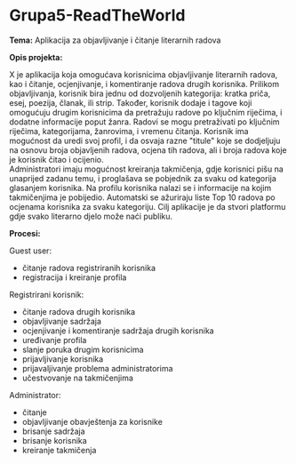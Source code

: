 # Grupa5-ReadTheWorld
**Tema:** Aplikacija za objavljivanje i čitanje literarnih radova

**Opis projekta:**

X je aplikacija koja omogućava korisnicima objavljivanje literarnih radova, kao i čitanje, ocjenjivanje, i komentiranje radova drugih korisnika. 
Prilikom objavljivanja, korisnik bira jednu od dozvoljenih kategorija: kratka priča, esej, poezija, članak, ili strip. Također, korisnik dodaje i tagove koji omogućuju drugim korisnicima da pretražuju radove po ključnim riječima, i dodatne
informacije poput žanra. Radovi se mogu pretraživati po ključnim riječima, kategorijama, žanrovima, i vremenu čitanja. Korisnik ima mogućnost da uredi svoj profil, i da osvaja razne "titule" koje se dodjeljuju na osnovu broja 
objavljenih radova, ocjena tih radova, ali i broja radova koje je korisnik čitao i ocijenio.  
Administratori imaju mogućnost kreiranja takmičenja, gdje korisnici pišu na unaprijed zadanu temu, i proglašava se pobjednik za svaku od kategorija glasanjem korisnika. Na profilu korisnika nalazi se i informacije
na kojim takmičenjima je pobijedio. 
Automatski se ažuriraju liste Top 10 radova po ocjenama korisnika za svaku kategoriju. Cilj aplikacije je da stvori platformu gdje svako literarno djelo može naći publiku. 

**Procesi:**

Guest user:

- čitanje radova registriranih korisnika
- registracija i kreiranje profila

Registrirani korisnik:

- čitanje radova drugih korisnika 
- objavljivanje sadržaja
- ocjenjivanje i komentiranje sadržaja drugih korisnika
- uređivanje profila
- slanje poruka drugim korisnicima
- prijavljivanje korisnika
- prijavaljivanje problema administratorima
- učestvovanje na takmičenjima

Administrator:

- čitanje
- objavljivanje obavještenja za korisnike
- brisanje sadržaja
- brisanje korisnika
- kreiranje takmičenja

